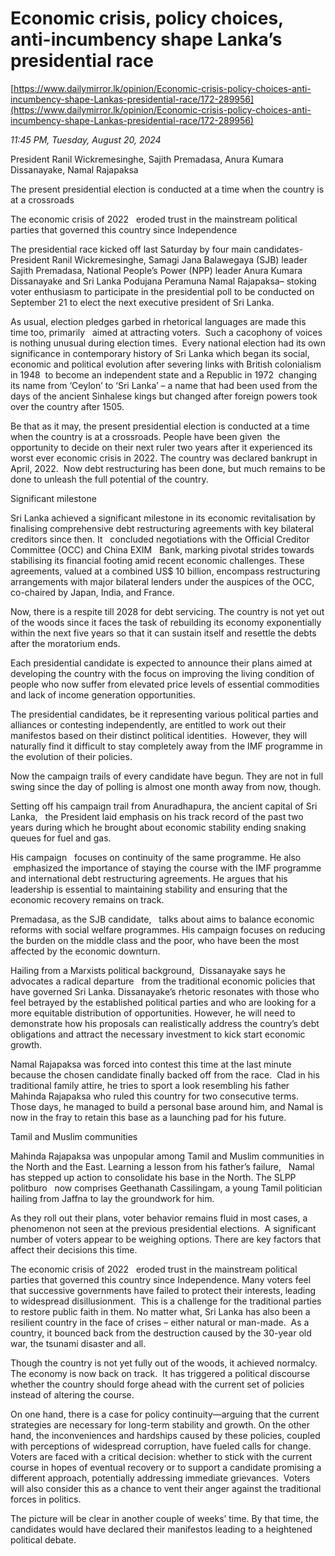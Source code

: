 # Economic crisis, policy choices, anti-incumbency shape  Lanka’s presidential race

[https://www.dailymirror.lk/opinion/Economic-crisis-policy-choices-anti-incumbency-shape-Lankas-presidential-race/172-289956](https://www.dailymirror.lk/opinion/Economic-crisis-policy-choices-anti-incumbency-shape-Lankas-presidential-race/172-289956)

*11:45 PM, Tuesday, August 20, 2024*

President Ranil Wickremesinghe, Sajith Premadasa, Anura Kumara Dissanayake, Namal Rajapaksa

The present presidential election is conducted at a time when the country is at a crossroads

The economic crisis of 2022   eroded trust in the mainstream political parties that governed this country since Independence

The presidential race kicked off last Saturday by four main candidates- President Ranil Wickremesinghe, Samagi Jana Balawegaya (SJB) leader Sajith Premadasa, National People’s Power (NPP) leader Anura Kumara Dissanayake and Sri Lanka Podujana Peramuna Namal Rajapaksa– stoking voter enthusiasm to participate in the presidential poll to be conducted on September 21 to elect the next executive president of Sri Lanka.

As usual, election pledges garbed in rhetorical languages are made this time too, primarily   aimed at attracting voters.  Such a cacophony of voices is nothing unusual during election times.  Every national election had its own significance in contemporary history of Sri Lanka which began its social, economic and political evolution after severing links with British colonialism in 1948  to become an independent state and a Republic in 1972  changing its name from ‘Ceylon’ to ‘Sri Lanka’ – a name that had been used from the days of the ancient Sinhalese kings but changed after foreign powers took over the country after 1505.

Be that as it may, the present presidential election is conducted at a time when the country is at a crossroads. People have been given  the opportunity to decide on their next ruler two years after it experienced its worst ever economic crisis in 2022. The country was declared bankrupt in April, 2022.  Now debt restructuring has been done, but much remains to be done to unleash the full potential of the country.

Significant milestone

Sri Lanka achieved a significant milestone in its economic revitalisation by finalising comprehensive debt restructuring agreements with key bilateral creditors since then. It   concluded negotiations with the Official Creditor Committee (OCC) and China EXIM   Bank, marking pivotal strides towards stabilising its financial footing amid recent economic challenges. These agreements, valued at a combined US$ 10 billion, encompass restructuring arrangements with major bilateral lenders under the auspices of the OCC, co-chaired by Japan, India, and France.

Now, there is a respite till 2028 for debt servicing. The country is not yet out of the woods since it faces the task of rebuilding its economy exponentially within the next five years so that it can sustain itself and resettle the debts after the moratorium ends.

Each presidential candidate is expected to announce their plans aimed at developing the country with the focus on improving the living condition of people who now suffer from elevated price levels of essential commodities and lack of income generation opportunities.

The presidential candidates, be it representing various political parties and alliances or contesting independently, are entitled to work out their manifestos based on their distinct political identities.  However, they will naturally find it difficult to stay completely away from the IMF programme in the evolution of their policies.

Now the campaign trails of every candidate have begun. They are not in full swing since the day of polling is almost one month away from now, though.

Setting off his campaign trail from Anuradhapura, the ancient capital of Sri Lanka,   the President laid emphasis on his track record of the past two years during which he brought about economic stability ending snaking queues for fuel and gas.

His campaign   focuses on continuity of the same programme. He also   emphasized the importance of staying the course with the IMF programme and international debt restructuring agreements. He argues that his leadership is essential to maintaining stability and ensuring that the economic recovery remains on track.

Premadasa, as the SJB candidate,   talks about aims to balance economic reforms with social welfare programmes. His campaign focuses on reducing the burden on the middle class and the poor, who have been the most affected by the economic downturn.

Hailing from a Marxists political background,  Dissanayake says he advocates a radical departure   from the traditional economic policies that have governed Sri Lanka. Dissanayake’s rhetoric resonates with those who feel betrayed by the established political parties and who are looking for a more equitable distribution of opportunities. However, he will need to demonstrate how his proposals can realistically address the country’s debt obligations and attract the necessary investment to kick start economic growth.

Namal Rajapaksa was forced into contest this time at the last minute because the chosen candidate finally backed off from the race.  Clad in his traditional family attire, he tries to sport a look resembling his father Mahinda Rajapaksa who ruled this country for two consecutive terms. Those days, he managed to build a personal base around him, and Namal is now in the fray to retain this base as a launching pad for his future.

Tamil and Muslim communities

Mahinda Rajapaksa was unpopular among Tamil and Muslim communities in the North and the East. Learning a lesson from his father’s failure,   Namal has stepped up action to consolidate his base in the North. The SLPP politburo   now comprises Geethanath Cassilingam, a young Tamil politician hailing from Jaffna to lay the groundwork for him.

As they roll out their plans, voter behavior remains fluid in most cases, a phenomenon not seen at the previous presidential elections.  A significant number of voters appear to be weighing options. There are key factors that affect their decisions this time.

The economic crisis of 2022   eroded trust in the mainstream political parties that governed this country since Independence. Many voters feel that successive governments have failed to protect their interests, leading to widespread disillusionment.  This is a challenge for the traditional parties to restore public faith in them. No matter what, Sri Lanka has also been a resilient country in the face of crises – either natural or man-made.  As a country, it bounced back from the destruction caused by the 30-year old war, the tsunami disaster and all.

Though the country is not yet fully out of the woods, it achieved normalcy. The economy is now back on track.  It has triggered a political discourse whether the country should forge ahead with the current set of policies instead of altering the course.

On one hand, there is a case for policy continuity—arguing that the current strategies are necessary for long-term stability and growth. On the other hand, the inconveniences and hardships caused by these policies, coupled with perceptions of widespread corruption, have fueled calls for change. Voters are faced with a critical decision: whether to stick with the current course in hopes of eventual recovery or to support a candidate promising a different approach, potentially addressing immediate grievances.  Voters will also consider this as a chance to vent their anger against the traditional forces in politics.

The picture will be clear in another couple of weeks’ time. By that time, the candidates would have declared their manifestos leading to a heightened political debate.

